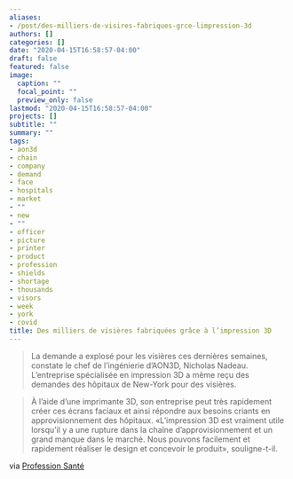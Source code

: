 ```yaml
---
aliases:
- /post/des-milliers-de-visires-fabriques-grce-limpression-3d
authors: []
categories: []
date: "2020-04-15T16:58:57-04:00"
draft: false
featured: false
image:
  caption: ""
  focal_point: ""
  preview_only: false
lastmod: "2020-04-15T16:58:57-04:00"
projects: []
subtitle: ""
summary: ""
tags:
- aon3d
- chain
- company
- demand
- face
- hospitals
- market
- ""
- new
- ""
- officer
- picture
- printer
- product
- profession
- shields
- shortage
- thousands
- visors
- week
- york
- covid
title: Des milliers de visières fabriquées grâce à l’impression 3D
---
```


> La demande a explosé pour les visières ces dernières semaines, constate le chef de l’ingénierie d’AON3D, Nicholas Nadeau.
> L’entreprise spécialisée en impression 3D a même reçu des demandes des hôpitaux de New-York pour des visières.

> À l’aide d’une imprimante 3D, son entreprise peut très rapidement créer ces écrans faciaux et ainsi répondre aux besoins criants en approvisionnement des hôpitaux.
> «L’impression 3D est vraiment utile lorsqu’il y a une rupture dans la chaîne d’approvisionnement et un grand manque dans le marché.
> Nous pouvons facilement et rapidement réaliser le design et concevoir le produit», souligne-t-il.

via [Profession Santé](https://www.professionsante.ca/gestionnairesdesante/covid/des-milliers-de-visieres-fabriquees-grace-a-limpression-3d-38777)
